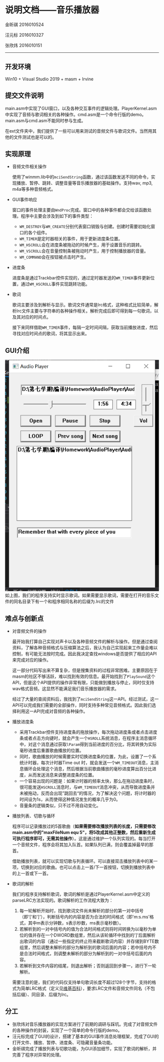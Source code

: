 # 说明文档——音乐播放器

金昕祺 2016010524

汪元标 2016010327

张欣炜 2016010151

---

## 开发环境

Win10 + Visual Studio 2019 + masm + Irvine

## 提交文件说明

main.asm中实现了GUI窗口，以及各种交互事件的逻辑处理。PlayerKernel.asm中实现了音频与歌词相关的各种操作。cmd.asm是一个命令行版的demo。main.asm与cmd.asm不能同时参与生成。

在ext文件夹中，我们提供了一些可以用来测试的音频文件与歌词文件。当然用其他的文件测试也是可以的。

## 实现原理

- 音频文件相关操作

  使用了winmm.lib中的`mciSendString`函数，通过该函数发送不同的命令，实现播放、暂停、跳转、调整音量等音乐播放器的基础操作。支持wav, mp3, m4a等多种音频格式。
  
- GUI事件响应

  窗口的事件处理主要由`WndProc`完成。窗口中的各种事件都会交给该函数处理。程序中主要会涉及到如下的事件类型：

  - `WM_DESTROY`与`WM_CREATE`分别代表窗口销毁与创建。创建时需要初始化窗口的各个组件。
  - `WM_TIMER`是定时器相关的事件，用于更新进度条位置。
  - `WM_HSCROLL`会在进度条被拖动的时候产生，用于设置音乐的跳转。
  - `WM_VSCROLL`会在音量控制条被拖动时产生，用于控制播放器的音量。
  - `WM_COMMAND`会在按钮被点击时产生。

- 进度条

  进度条是通过Trackbar控件实现的，通过定时器发送的`WM_TIMER`事件更新位置，通过`WM_HSCROLL`事件实现跳转功能。

- 歌词

  歌词主要涉及到解析与显示。歌词文件通常是lrc格式，这种格式比较简单，解析lrc文件主要与字符串的各种操作相关。解析完成后即可得到每一句歌词，以及其对应的时间点。
  
  接下来同样借助`WM_TIMER`事件，每隔一定时间间隔，获取当前播放进度，然后寻找对应时间点的歌词，将其显示出来。

## GUI介绍

![](img/lyrics.png)
如上图，我们的程序支持实时显示歌词。如果需要显示歌词，需要在打开的音乐文件的同名目录下有一个和程序相同名称的后缀为.lrc的文件

## 难点与创新点

- 对音频文件的操作

  最开始我打算自己实现对声卡以及各种音频文件的解析与操作。但是通过查阅资料，了解各种音频格式与压缩算法之后，我认为自己实现起来工作量会难以控制，有可能无法按时完成。因此我决定查找windows是否提供了相应的API来完成对应的操作。

  这一部分代码写出来不算复杂，但是搜集资料的过程非常困难。主要原因在于masm的社区不够活跃，难以找到有效的信息。最开始找到了`PlaySound`这个API，但是这个API提供的操作非常有限，只能做到播放与停止，同时仅支持wav格式音频。这显然不能满足我们音乐播放器的需求。

  经过了大量的查阅资料后，我找到了`mciSendString`这一API。经过测试，这一API可以完成我们需要的全部操作，同时支持多种常见音频格式。因此我们选择利用这一API完成对音频的各种操作。

- 播放进度条

  - 采用Trackbar控件支持进度条的拖放操作，每次拖动进度条或者点击进度条或者点击方向键时，就会产生一个`HSROLL`系统消息，在程序主消息循环中，对这个消息通过获取`lParam`得到当前进度的百分比，将其转换为实际毫秒进度后重置歌曲播放的位置。
  - 同时，歌曲播放的时候需要实时切换进度条的位置，为此，设置了一个系统计时器，每次计时器Time out 时，就会发送一个`WM_TIMEOUT`消息，主消息循环会处理这个消息，然后根据当前歌曲播放的毫秒进度算出百分比进度，从而发送消息来调整进度条的位置。
  - 一个容易出现的问题是：如果计时器的频率太快，那么在拖动进度条时，很可能发送`HSCROLL`消息时，与`WM_TIMEOUT`消息冲突，从而导致进度条并未被拖动，反而会出现”跳回去“的情况，为了解决这个问题，将计时器的时间设为1s，从而使得这种情况发生的概率几乎为0。
  - 音量条的逻辑类似，只不过不用自动变化。

- 播放列表、切歌与循环

  程序可以记录播放过的5首歌曲（**如果需要修改播放列表的长度，只需要修改main.asm中的"maxFileNum          equ 5"，将5改成其他正整数，然后重新生成可执行程序即可，无需其他操作**）。这是通过维护一个队列实现的。每当打开一个音频文件，程序会将其加入队首。如果队列已满，则会覆盖掉最早的那首。

  借助播放列表，就可以实现切歌与列表循环。可以直接双击播放列表中的某一项，切换到对应的歌曲。也可以点击上一首/下一首按钮，切换到播放列表中的上一首或下一首。

- 歌词的解析
 
  我们的程序支持解析歌词，歌词的解析是通过PlayerKernel.asm中定义的parseLRC方法实现的。歌词解析的工作流程大致为：
  1. 每一轮解析开始时，找到歌词文件尚未解析的部分的第一对中括号（即'['和']'），判断括号内的内容是否为合法的时间格式（即'm:s.ms'格式，其中m表示分钟数，s表示秒数，ms表示毫秒数）。
  2. 若解析到的一对中括号内的值为合法时间格式则将时间转换为以毫秒为单位的值并存在一个DWORD数组里，然后从该轮循环中找到的']'后面解析出歌词的内容（通过一些指定的终止符来截断歌词内容）并存储到BYTE数组里，然后调整未解析的部分为解析到的歌词后面的内容；若中括号内不是合法时间格式，则调整未解析的部分为解析到的一对中括号后面的内容。
  3. 若解析到文件内容的结尾，则退出解析；否则返回到步骤一，进行下一轮解析。

  需要注意的是，我们的代码仅支持单句歌词长度不超过128个字节，支持的格式为简单LRC格式（定义见[维基百科](https://zh.wikipedia.org/wiki/LRC%E6%A0%BC%E5%BC%8F)），要求LRC文件和音频文件同名（不包括后缀）、同目录、后缀为lrc。

## 分工 

- 张欣炜对音乐播放器的实现方案进行了前期的调研与踩坑。完成了对音频文件的各种操作的封装，实现了一个简单的命令行版的demo。
- 汪元标完成了GUI的设计，搭建了基本的GUI事件消息处理框架，完成了GUI的打开文件、播放、暂停、进度条、可隐藏音量条功能。
- 金昕祺完成了播放列表与切歌功能，为GUI添加细节，实现了歌词的解析，并完善了程序对异常的处理。
